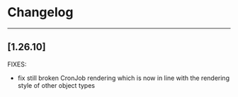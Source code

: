# Changelog
------------------
[1.26.10]
------------------
FIXES:
- fix still broken CronJob rendering which is now in line with the rendering style of other object types 